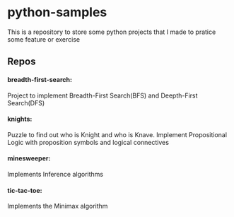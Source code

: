 # python-samples

This is a repository to store some python projects that I made to pratice some feature or exercise

## Repos
<!--[**breadth-first-search:**](https://github.com/ruivo-hash/python-samples/tree/main/breadth-first-search)-->
#### breadth-first-search:
  Project to implement Breadth-First Search(BFS) and Deepth-First Search(DFS)  
#### knights:
Puzzle to find out who is Knight and who is Knave. Implement Propositional Logic with proposition symbols and logical connectives
#### minesweeper:
Implements Inference algorithms
#### tic-tac-toe:
Implements the Minimax algorithm
  
